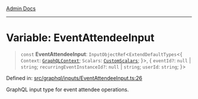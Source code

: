 [Admin Docs](/)

***

# Variable: EventAttendeeInput

> `const` **EventAttendeeInput**: `InputObjectRef`\<`ExtendDefaultTypes`\<\{ `Context`: [`GraphQLContext`](../../../context/type-aliases/GraphQLContext.md); `Scalars`: [`CustomScalars`](../../../scalars/type-aliases/CustomScalars.md); \}\>, \{ `eventId?`: `null` \| `string`; `recurringEventInstanceId?`: `null` \| `string`; `userId`: `string`; \}\>

Defined in: [src/graphql/inputs/EventAttendeeInput.ts:26](https://github.com/Sourya07/talawa-api/blob/4e4298c85a0d2c28affa824f2aab7ec32b5f3ac5/src/graphql/inputs/EventAttendeeInput.ts#L26)

GraphQL input type for event attendee operations.
